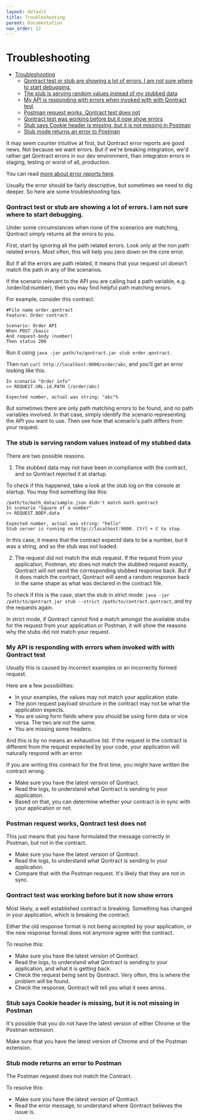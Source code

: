 ```yaml
---
layout: default
title: Troubleshooting
parent: Documentation
nav_order: 12
---
```

Troubleshooting
===============

- [Troubleshooting](#troubleshooting)
    - [Qontract test or stub are showing a lot of errors. I am not sure where to start debugging.](#qontract-test-or-stub-are-showing-a-lot-of-errors-i-am-not-sure-where-to-start-debugging)
    - [The stub is serving random values instead of my stubbed data](#the-stub-is-serving-random-values-instead-of-my-stubbed-data)
    - [My API is responding with errors when invoked with with Qontract test](#my-api-is-responding-with-errors-when-invoked-with-with-qontract-test)
    - [Postman request works, Qontract test does not](#postman-request-works-qontract-test-does-not)
    - [Qontract test was working before but it now show errors](#qontract-test-was-working-before-but-it-now-show-errors)
    - [Stub says Cookie header is missing, but it is not missing in Postman](#stub-says-cookie-header-is-missing-but-it-is-not-missing-in-postman)
    - [Stub mode returns an error to Postman](#stub-mode-returns-an-error-to-postman)

It may seem counter intuitive at first, but Qontract error reports are good news. Not because we want errors. But if we're breaking integration, we'd rather get Qontract errors in our dev environment, than integraton errors in staging, testing or worst of all, production.

You can read [more about error reports here](/documentation/reading_reports.html).

Usually the error should be fairly descriptive, but sometimes we need to dig deeper. So here are some troubleshooting tips.

### Qontract test or stub are showing a lot of errors. I am not sure where to start debugging.

Under some circumstances when none of the scenarios are matching, Qontract simply returns all the errors to you.

First, start by ignoring all the path related errors. Look only at the non path related errors. Most often, this will help you zero down on the core error.

But if all the errors are path related, it means that your request url doesn't match the path in any of the scenarios.

If the scenario relevant to the API you are calling had a path variable, e.g. /order/(id:number), then you may find helpful path matching errors.

For example, consider this contract:

```gherkin
#File name order.qontract
Feature: Order contract

Scenario: Order API
When POST /basic
And request-body (number)
Then status 200
```

Run it using `java -jar path/to/qontract.jar stub order.qontract`.

Then run `curl http://localhost:9000/order/abc`, and you'll get an error looking like this.

```
In scenario "Order info"
>> REQUEST.URL.id.PATH (/order/abc)

Expected number, actual was string: "abc"%
```

But sometimes there are only path matching errors to be found, and no path variables involved. In that case, simply identify the scenario representing the API you want to use. Then see how that scenario's path differs from your request.

### The stub is serving random values instead of my stubbed data

There are two possible reasons.

1. The stubbed data may not have been in compliance with the contract, and so Qontract rejected it at startup.

To check if this happened, take a look at the stub log on the console at startup. You may find something like this:

    /path/to/math_data/sample.json didn't match math.qontract
    In scenario "Square of a number"
    >> REQUEST.BODY.data

    Expected number, actual was string: "hello"
    Stub server is running on http://localhost:9000. Ctrl + C to stop.

In this case, it means that the contract expectd data to be a number, but it was a string, and so the stub was not loaded.

2. The request did not match the stub request. If the request from your application, Postman, etc does not match the stubbed request exactly, Qontract will not send the corresponding stubbed response back. But if it does match the contract, Qontract will send a random response back in the same shape as what was declared in the contract file.

To check if this is the case, start the stub in strict mode: `java -jar /path/to/qontract.jar stub --strict /path/to/contract.qontract`, and try the requests again.

In strict mode, if Qontract cannot find a match amongst the available stubs for the request from your application or Postman, it will show the reasons why the stubs did not match your request.

### My API is responding with errors when invoked with with Qontract test

Usually this is caused by incorrect examples or an incorrectly formed request.

Here are a few possibilities:
- In your examples, the values may not match your application state.
- The json request payload structure in the contract may not be what the application expects.
- You are using form fields where you should be using form data or vice versa. The two are not the same.
- You are missing some headers.

And this is by no means an exhaustive list. If the request in the contract is different from the request expected by your code, your application will naturally respond with an error.

If you are writing this contract for the first time, you might have written the contract wrong.

- Make sure you have the latest version of Qontract.
- Read the logs, to understand what Qontract is sending to your application.
- Based on that, you can determine whether your contract is in sync with your application or not.

### Postman request works, Qontract test does not

This just means that you have formulated the message correctly in Postman, but not in the contract.

- Make sure you have the latest version of Qontract.
- Read the logs, to understand what Qontract is sending to your application.
- Compare that with the Postman request. It's likely that they are not in sync.

### Qontract test was working before but it now show errors

Most likely, a well established contract is breaking. Something has changed in your application, which is breaking the contract.

Either the old response format is not being accepted by your application, or the new response format does not anymore agree with the contract.

To resolve this:
- Make sure you have the latest version of Qontract.
- Read the logs, to understand what Qontract is sending to your application, and what it is getting back.
- Check the request being sent by Qontract. Very often, this is where the problem will be found.
- Check the response, Qontract will tell you what it sees amiss.

### Stub says Cookie header is missing, but it is not missing in Postman

It's possible that you do not have the latest version of either Chrome or the Postman extension.

Make sure that you have the latest version of Chrome and of the Postman extension.

### Stub mode returns an error to Postman

The Postman request does not match the Contract.

To resolve this:
- Make sure you have the latest version of Qontract.
- Read the error message, to understand where Qontract believes the issue is.
